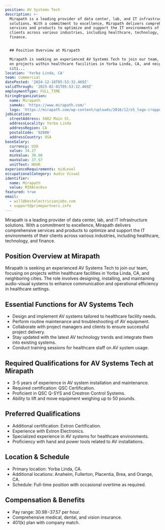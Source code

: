 ```yaml
---
position: AV Systems Tech
description: >-
  Mirapath is a leading provider of data center, lab, and IT infrastructure
  solutions. With a commitment to excellence, Mirapath delivers comprehensive
  services and products to optimize and support the IT environments of their
  clients across various industries, including healthcare, technology, and
  finance.


  ## Position Overview at Mirapath

  Mirapath is seeking an experienced AV Systems Tech to join our team, focusing
  on projects within healthcare facilities in Yorba Linda, CA, and neighboring
  citi...
location: 'Yorba Linda, CA'
team: Commercial
datePosted: '2024-12-18T05:53:32.469Z'
validThrough: '2025-02-01T05:53:32.469Z'
employmentType: FULL_TIME
hiringOrganization:
  name: Mirapath
  sameAs: 'https://www.mirapath.com/'
  logo: 'https://mirapath.com/wp-content/uploads/2016/12/s5_logo-cropped.png'
jobLocation:
  streetAddress: 5682 Main St.
  addressLocality: Yorba Linda
  addressRegion: CA
  postalCode: '92886'
  addressCountry: USA
baseSalary:
  currency: USD
  value: 34.27
  minValue: 30.98
  maxValue: 37.57
  unitText: HOUR
experienceRequirements: midLevel
occupationalCategory: Audio Visual
identifier:
  name: Mirapath
  value: MIRAlec0vu
featured: true
email:
  - will@bestelectricianjobs.com
  - support@primepartners.info
---
```




Mirapath is a leading provider of data center, lab, and IT infrastructure solutions. With a commitment to excellence, Mirapath delivers comprehensive services and products to optimize and support the IT environments of their clients across various industries, including healthcare, technology, and finance.

## Position Overview at Mirapath
Mirapath is seeking an experienced AV Systems Tech to join our team, focusing on projects within healthcare facilities in Yorba Linda, CA, and neighboring cities. The role involves designing, installing, and maintaining audio-visual systems to enhance communication and operational efficiency in healthcare settings.

## Essential Functions for AV Systems Tech
- Design and implement AV systems tailored to healthcare facility needs.
- Perform routine maintenance and troubleshooting of AV equipment.
- Collaborate with project managers and clients to ensure successful project delivery.
- Stay updated with the latest AV technology trends and integrate them into existing systems.
- Conduct training sessions for healthcare staff on AV system usage.

## Required Qualifications for AV Systems Tech at Mirapath
- 3-5 years of experience in AV system installation and maintenance.
- Required certification: QSC Certification.
- Proficient in QSC Q-SYS and Crestron Control Systems.
- Ability to lift and move equipment weighing up to 50 pounds.

## Preferred Qualifications
- Additional certification: Extron Certification.
- Experience with Extron Electronics.
- Specialized experience in AV systems for healthcare environments.
- Proficiency with hand and power tools related to AV installations.

## Location & Schedule
- Primary location: Yorba Linda, CA.
- Additional locations: Anaheim, Fullerton, Placentia, Brea, and Orange, CA.
- Schedule: Full-time position with occasional overtime as required.

## Compensation & Benefits
- Pay range: $30.98-$37.57 per hour.
- Comprehensive medical, dental, and vision insurance.
- 401(k) plan with company match.
